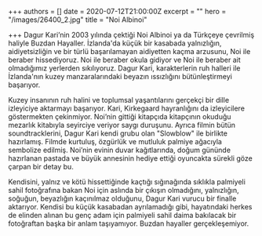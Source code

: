 +++
authors = []
date = 2020-07-12T21:00:00Z
excerpt = ""
hero = "/images/26400_2.jpg"
title = "Noi Albinoi"

+++
Dagur Kari’nin 2003 yılında çektiği Noi Albinoi ya da Türkçeye çevrilmiş haliyle Buzdan Hayaller. İzlanda'da küçük bir kasabada yalnızlığın, aidiyetsizliğin ve bir türlü başarılamayan aidiyetten kaçma arzusunu, Noi ile beraber hissediyoruz. Noi ile beraber okula gidiyor ve Noi ile beraber ait olmadığımız yerlerden sıkılıyoruz. Dagur Kari, karakterlerin ruh halleri ile İzlanda'nın kuzey manzaralarındaki beyazın ıssızlığını bütünleştirmeyi başarıyor. 

Kuzey insanının ruh halini ve toplumsal yaşantılarını gerçekçi bir dille izleyiciye aktarmayı başarıyor. Kari, Kirkegaard hayranlığını da izleyicilere göstermekten çekinmiyor. Noi’nin gittiği kitapçıda kitapçının okuduğu mezarlık kitabıyla seyirciye veriyor saygı duruşunu. Ayrıca filmin bütün soundtracklerini, Dagur Kari kendi grubu olan "Slowblow" ile birlikte hazırlamış. Filmde kurtuluş, özgürlük ve mutluluk palmiye ağacıyla sembolize edilmiş. Noi’nin evinin duvar kağıtlarında, doğum gününde hazırlanan pastada ve büyük annesinin hediye ettiği oyuncakta sürekli göze çarpan bir detay bu. 

Kendisini, yalnız ve kötü hissettiğinde kaçtığı sığınağında sıklıkla palmiyeli sahil fotoğrafına bakan Noi için aslında bir çıkışın olmadığını, yalnızlığın, soğuğun, beyazlığın kaçınılmaz olduğunu, Dagur Kari vurucu bir finalle aktarıyor. Kendisi bu küçük kasabadan ayrılamadığı gibi, hayatındaki herkes de elinden alınan bu genç adam için palmiyeli sahil daima bakılacak bir fotoğraftan başka bir anlam taşıyamıyor. Buzdan hayaller gerçekleşemiyor.